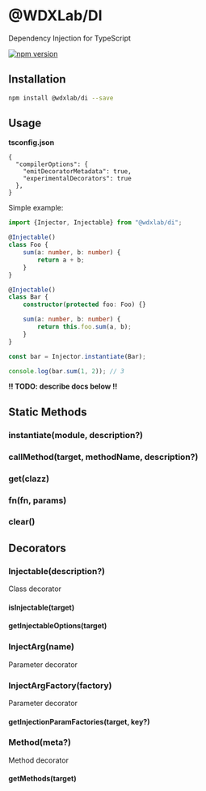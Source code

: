 # @WDXLab/DI

Dependency Injection for TypeScript

[![npm version](https://badge.fury.io/js/%40wdxlab%2Fdi.svg)](https://badge.fury.io/js/%40wdxlab%2Fdi)

## Installation

```sh
npm install @wdxlab/di --save
```

## Usage

**tsconfig.json**
```json5
{
  "compilerOptions": {
    "emitDecoratorMetadata": true,
    "experimentalDecorators": true
  },
}
```

Simple example:

```ts
import {Injector, Injectable} from "@wdxlab/di";

@Injectable()
class Foo {
    sum(a: number, b: number) {
        return a + b;
    }
}

@Injectable()
class Bar {
    constructor(protected foo: Foo) {}

    sum(a: number, b: number) {
        return this.foo.sum(a, b);
    }
}

const bar = Injector.instantiate(Bar);

console.log(bar.sum(1, 2)); // 3
```

**‼️ TODO: describe docs below ‼️**

## Static Methods

### instantiate(module, description?)
### callMethod(target, methodName, description?)
### get(clazz)
### fn(fn, params)
### clear()

## Decorators

### Injectable(description?)

Class decorator

#### isInjectable(target)
#### getInjectableOptions(target)

### InjectArg(name)

Parameter decorator

### InjectArgFactory(factory)

Parameter decorator

#### getInjectionParamFactories(target, key?)

### Method(meta?)

Method decorator

#### getMethods(target)
